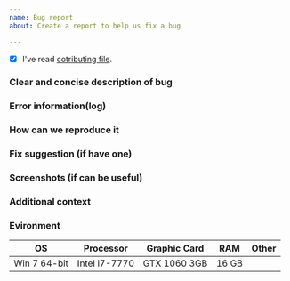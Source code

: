 ```yaml
---
name: Bug report
about: Create a report to help us fix a bug

---
```


- [x] I've read [cotributing file](https://github.com/Prastiwar/RepositoryTemplate/tree/master/.github/CONTRIBUTING.md).
### **Clear and concise description of bug**

### **Error information(log)**

### **How can we reproduce it**

### **Fix suggestion (if have one)**

### **Screenshots (if can be useful)**

### **Additional context**

### **Evironment**

|OS|Processor|Graphic Card|RAM|Other|
| --- | --- | --- | --- | --- |
| Win 7 64-bit | Intel i7-7770 | GTX 1060 3GB | 16 GB | |
